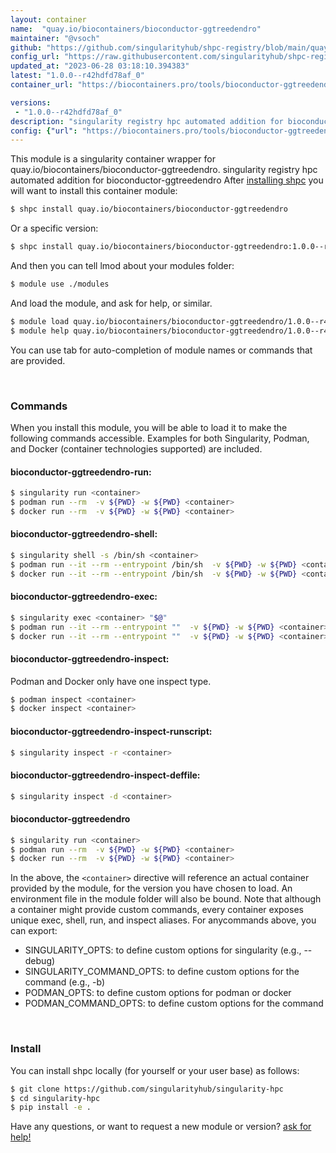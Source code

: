 ```yaml
---
layout: container
name:  "quay.io/biocontainers/bioconductor-ggtreedendro"
maintainer: "@vsoch"
github: "https://github.com/singularityhub/shpc-registry/blob/main/quay.io/biocontainers/bioconductor-ggtreedendro/container.yaml"
config_url: "https://raw.githubusercontent.com/singularityhub/shpc-registry/main/quay.io/biocontainers/bioconductor-ggtreedendro/container.yaml"
updated_at: "2023-06-28 03:18:10.394383"
latest: "1.0.0--r42hdfd78af_0"
container_url: "https://biocontainers.pro/tools/bioconductor-ggtreedendro"

versions:
 - "1.0.0--r42hdfd78af_0"
description: "singularity registry hpc automated addition for bioconductor-ggtreedendro"
config: {"url": "https://biocontainers.pro/tools/bioconductor-ggtreedendro", "maintainer": "@vsoch", "description": "singularity registry hpc automated addition for bioconductor-ggtreedendro", "latest": {"1.0.0--r42hdfd78af_0": "sha256:a0bbf6b5ae886ac8b6fd0409f3a384fa4d5cfabd744fb186916d29475f34bd3d"}, "tags": {"1.0.0--r42hdfd78af_0": "sha256:a0bbf6b5ae886ac8b6fd0409f3a384fa4d5cfabd744fb186916d29475f34bd3d"}, "docker": "quay.io/biocontainers/bioconductor-ggtreedendro"}
---
```


This module is a singularity container wrapper for quay.io/biocontainers/bioconductor-ggtreedendro.
singularity registry hpc automated addition for bioconductor-ggtreedendro
After [installing shpc](#install) you will want to install this container module:


```bash
$ shpc install quay.io/biocontainers/bioconductor-ggtreedendro
```

Or a specific version:

```bash
$ shpc install quay.io/biocontainers/bioconductor-ggtreedendro:1.0.0--r42hdfd78af_0
```

And then you can tell lmod about your modules folder:

```bash
$ module use ./modules
```

And load the module, and ask for help, or similar.

```bash
$ module load quay.io/biocontainers/bioconductor-ggtreedendro/1.0.0--r42hdfd78af_0
$ module help quay.io/biocontainers/bioconductor-ggtreedendro/1.0.0--r42hdfd78af_0
```

You can use tab for auto-completion of module names or commands that are provided.

<br>

### Commands

When you install this module, you will be able to load it to make the following commands accessible.
Examples for both Singularity, Podman, and Docker (container technologies supported) are included.

#### bioconductor-ggtreedendro-run:

```bash
$ singularity run <container>
$ podman run --rm  -v ${PWD} -w ${PWD} <container>
$ docker run --rm  -v ${PWD} -w ${PWD} <container>
```

#### bioconductor-ggtreedendro-shell:

```bash
$ singularity shell -s /bin/sh <container>
$ podman run --it --rm --entrypoint /bin/sh  -v ${PWD} -w ${PWD} <container>
$ docker run --it --rm --entrypoint /bin/sh  -v ${PWD} -w ${PWD} <container>
```

#### bioconductor-ggtreedendro-exec:

```bash
$ singularity exec <container> "$@"
$ podman run --it --rm --entrypoint ""  -v ${PWD} -w ${PWD} <container> "$@"
$ docker run --it --rm --entrypoint ""  -v ${PWD} -w ${PWD} <container> "$@"
```

#### bioconductor-ggtreedendro-inspect:

Podman and Docker only have one inspect type.

```bash
$ podman inspect <container>
$ docker inspect <container>
```

#### bioconductor-ggtreedendro-inspect-runscript:

```bash
$ singularity inspect -r <container>
```

#### bioconductor-ggtreedendro-inspect-deffile:

```bash
$ singularity inspect -d <container>
```



#### bioconductor-ggtreedendro

```bash
$ singularity run <container>
$ podman run --rm  -v ${PWD} -w ${PWD} <container>
$ docker run --rm  -v ${PWD} -w ${PWD} <container>
```


In the above, the `<container>` directive will reference an actual container provided
by the module, for the version you have chosen to load. An environment file in the
module folder will also be bound. Note that although a container
might provide custom commands, every container exposes unique exec, shell, run, and
inspect aliases. For anycommands above, you can export:

 - SINGULARITY_OPTS: to define custom options for singularity (e.g., --debug)
 - SINGULARITY_COMMAND_OPTS: to define custom options for the command (e.g., -b)
 - PODMAN_OPTS: to define custom options for podman or docker
 - PODMAN_COMMAND_OPTS: to define custom options for the command

<br>

### Install

You can install shpc locally (for yourself or your user base) as follows:

```bash
$ git clone https://github.com/singularityhub/singularity-hpc
$ cd singularity-hpc
$ pip install -e .
```

Have any questions, or want to request a new module or version? [ask for help!](https://github.com/singularityhub/singularity-hpc/issues)